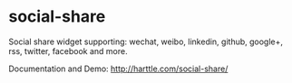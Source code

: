 # social-share

Social share widget supporting: wechat, weibo, linkedin, github, google+, rss, twitter, facebook and more.

Documentation and Demo: http://harttle.com/social-share/
